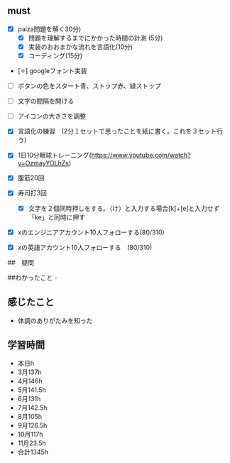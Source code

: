 
## must
- [x] paiza問題を解く30分)
  - [x] 問題を理解するまでにかかった時間の計測 (5分)
  - [x] 実装のおおまかな流れを言語化(10分)
  - [x] コーディング(15分)
- [⚪︎] googleフォント実装
- [ ] ボタンの色をスタート青、ストップ赤、緑ストップ
- [ ] 文字の間隔を開ける
- [ ] アイコンの大きさを調整
- [x] 言語化の練習　(2分１セットで思ったことを紙に書く。これを３セット行う)
- [x] 1日10分眼球トレーニング(https://www.youtube.com/watch?v=OzmayYOLhZs)
- [x] 腹筋20回
- [x] 寿司打3回
  - [x] 文字を２個同時押しをする。（け）と入力する場合[k]+[e]と入力せず「ke」と同時に押す
- [x] xのエンジニアアカウント10人フォローする(80/310)
- [x] xの英語アカウント10人フォローする　(80/310)
     

##　疑問



##わかったこと
-　



## 感じたこと
- 体調のありがたみを知った

## 学習時間
  - 本日h
  - 3月137h
  - 4月146h
  - 5月141.5h
  - 6月131h
  - 7月142.5h
  - 8月105h
  - 9月126.5h
  - 10月117h
  - 11月23.5h
  - 合計1345h
    

 
